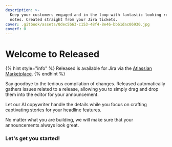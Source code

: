 ```yaml
---
description: >-
  Keep your customers engaged and in the loop with fantastic looking release
  notes. Created straight from your Jira tickets.
cover: .gitbook/assets/0dec5b63-c153-48f4-8e46-bb61dac06930.jpg
coverY: 0
---
```


# Welcome to Released

{% hint style="info" %}
Released is available for Jira via the [Atlassian Marketplace](https://marketplace.atlassian.com).
{% endhint %}

Say goodbye to the tedious compilation of changes. Released automatically gathers issues related to a release, allowing you to simply drag and drop them into the editor for your announcement.&#x20;

Let our AI copywriter handle the details while you focus on crafting captivating stories for your headline features.&#x20;

No matter what you are building, we will make sure that your announcements always look great.

### Let's get you started!&#x20;

